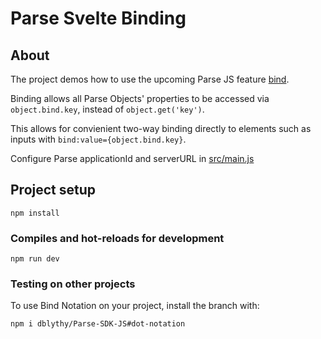 # Parse Svelte Binding


## About

The project demos how to use the upcoming Parse JS feature [bind](https://github.com/parse-community/Parse-SDK-JS/pull/1484).

Binding allows all Parse Objects' properties to be accessed via `object.bind.key`, instead of `object.get('key')`.

This allows for convienient two-way binding directly to elements such as inputs with `bind:value={object.bind.key}`.

Configure Parse applicationId and serverURL in [src/main.js](src/parse.js)

## Project setup
```
npm install
```

### Compiles and hot-reloads for development
```
npm run dev
```

### Testing on other projects


To use Bind Notation on your project, install the branch with:

```
npm i dblythy/Parse-SDK-JS#dot-notation
```

